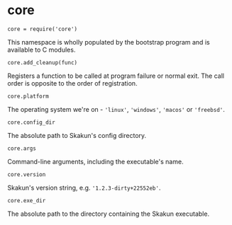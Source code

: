 # core

    core = require('core')

This namespace is wholly populated by the bootstrap program and is available to
C modules.

    core.add_cleanup(func)

Registers a function to be called at program failure or normal exit. The call
order is opposite to the order of registration.

    core.platform

The operating system we're on - `'linux'`, `'windows'`, `'macos'` or
`'freebsd'`.

    core.config_dir

The absolute path to Skakun's config directory.

    core.args

Command-line arguments, including the executable's name.

    core.version

Skakun's version string, e.g. `'1.2.3-dirty+22552eb'`.

    core.exe_dir

The absolute path to the directory containing the Skakun executable.
